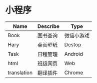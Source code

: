 # 小程序  
|Name|Describe|Type|
|-|-|-|  
|Book|图书查询|微信小游戏|
|Hary|桌面壁纸|Destop|
|Task|日程管理|Android|
|html|班级网页|Web|
|translation|翻译插件|Chrome|